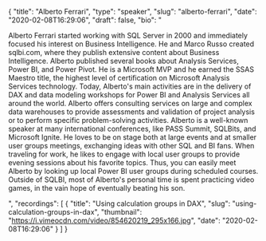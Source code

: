 {
  "title": "Alberto Ferrari",
  "type": "speaker",
  "slug": "alberto-ferrari",
  "date": "2020-02-08T16:29:06",
  "draft": false,
  "bio": "<p>Alberto Ferrari started working with SQL Server in 2000 and immediately focused his interest on Business Intelligence. He and Marco Russo created sqlbi.com, where they publish extensive content about Business Intelligence. Alberto published several books about Analysis Services, Power BI, and Power Pivot. He is a Microsoft MVP and he earned the SSAS Maestro title, the highest level of certification on Microsoft Analysis Services technology. Today, Alberto's main activities are in the delivery of DAX and data modeling workshops for Power BI and Analysis Services all around the world. Alberto offers consulting services on large and complex data warehouses to provide assessments and validation of project analysis or to perform specific problem-solving activities. Alberto is a well-known speaker at many international conferences, like PASS Summit, SQLBits, and Microsoft Ignite. He loves to be on stage both at large events and at smaller user groups meetings, exchanging ideas with other SQL and BI fans. When traveling for work, he likes to engage with local user groups to provide evening sessions about his favorite topics. Thus, you can easily meet Alberto by looking up local Power BI user groups during scheduled courses. Outside of SQLBI, most of Alberto's personal time is spent practicing video games, in the vain hope of eventually beating his son.</p>",
  "recordings": [
    {
      "title": "Using calculation groups in DAX",
      "slug": "using-calculation-groups-in-dax",
      "thumbnail": "https://i.vimeocdn.com/video/854620219_295x166.jpg",
      "date": "2020-02-08T16:29:06"
    }
  ]
}